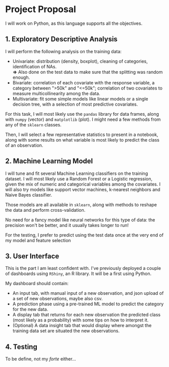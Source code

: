 # Project Proposal
I will work on Python, as this language supports all the objectives.

## 1. Exploratory Descriptive Analysis
I will perform the following analysis on the training data:
- Univariate: distribution (density, boxplot), cleaning of categories, identification of NAs.   
**=>** Also done on the test data to make sure that the splitting was random enough.
- Bivariate: correlation of each covariate with the response variable, a category between ">50k" and "<=50k"; correlation of two covariates to measure multicollinearity among the data.
- Multivariate: fit some simple models like linear models or a single decision tree, with a selection of most predictive covariates.

For this task, I will most likely use the `pandas` library for data frames, along with `numpy` (vector) and `matplotlib` (plot). I might need a few methods from any of the `sklearn` classes.

Then, I will select a few representative statistics to present in a notebook, along with some results on what variable is most likely to predict the class of an observation.

## 2. Machine Learning Model
I will tune and fit several Machine Learning classifiers on the training dataset. I will most likely use a Random Forest or a Logistic regression, given the mix of numeric and categorical variables among the covariates. I will also try models like support vector machines, k-nearest neighbors and Naive Bayes classifier.

Those models are all available in `sklearn`, along with methods to reshape the data and perform cross-validation.

No need for a fancy model like neural networks for this type of data: the precision won't be better, and it usually takes longer to run!

For the testing, I prefer to predict using the test data once at the very end of my model and feature selection

## 3. User Interface
This is the part I am least confident with. I've previously deployed a couple of dashboards using `RShiny`, an R library. It will be a first using Python.

My dashboard should contain:
- An input tab, with manual input of a new observation, and json upload of a set of new observations, maybe also csv.
- A prediction phase using a pre-trained ML model to predict the category for the new data.
- A display tab that returns for each new observation the predicted class (most likely as a probability) with some tips on how to interpret it.
- (Optional) A data insight tab that would display where amongst the training data set are situated the new observations.

## 4. Testing
To be define, not my *forte* either...
